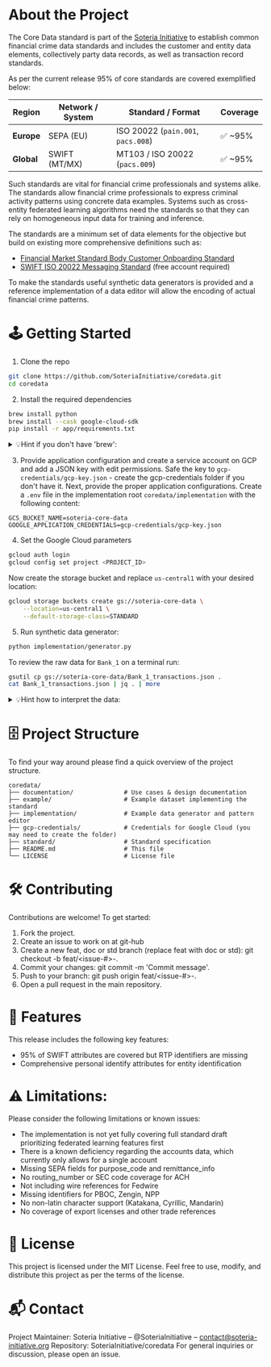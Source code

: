 # About the Project
The Core Data standard is part of the [Soteria Initiative](https://soteria-initiative.org/) to establish common financial
crime data standards and includes the customer and entity data elements, collectively 
party data records, as well as transaction record standards.

As per the current release 95% of core standards are covered exemplified below:

| Region        | Network / System       | Standard / Format           | Coverage | 
|---------------|-------------------------|------------------------------|----------------------------|
| **Europe**    | SEPA (EU)               | ISO 20022 (`pain.001`, `pacs.008`) | ✅ ~95%                     | 
| **Global**    | SWIFT (MT/MX)           | MT103 / ISO 20022 (`pacs.009`) | ✅ ~95%                  | 

Such standards are vital for financial crime professionals and systems alike.
The standards allow financial crime professionals to express criminal activity patterns
using concrete data examples. Systems such as cross-entity federated learning algorithms
need the standards so that they can rely on homogeneous input data for training and inference.

The standards are a minimum set of data elements for the objective but build on
existing more comprehensive definitions such as:
- [Financial Market Standard Body Customer Onboarding Standard](https://fmsb.com/wp-content/uploads/2024/12/20241217_Standard-for-COB_FINAL.pdf)
- [SWIFT ISO 20022 Messaging Standard](https://www2.swift.com/knowledgecentre/products/Standards%20MX/publications?protected=true&reload-date=1743955486276) (free account required)

To make the standards useful synthetic data generators is provided and a reference
implementation of a data editor will allow the encoding of actual financial crime patterns.

# 🕹 Getting Started
1. Clone the repo
```zsh
git clone https://github.com/SoteriaInitiative/coredata.git
cd coredata
```
2. Install the required dependencies
```zsh
brew install python
brew install --cask google-cloud-sdk
pip install -r app/requirements.txt
```
<details>
    <summary>💡Hint if you don't have 'brew':</summary>

If you do not have the ``brew`` tool installed, open a terminal
window and type: 
```zsh
/bin/bash -c "$(curl -fsSL https://raw.githubusercontent.com/Homebrew/install/HEAD/install.sh)"
```

If you are using an Intel Mac computer type the following after the installation:
```zsh
echo 'eval "$(/home/linuxbrew/.linuxbrew/bin/brew shellenv)"' >> ~/.bashrc
eval "$(/home/linuxbrew/.linuxbrew/bin/brew shellenv)"
```

If you are using an Apple Silicon (M1, M2, etc.) computer type the following after the installation:
```zsh
echo 'eval "$(/opt/homebrew/bin/brew shellenv)"' >> ~/.zprofile
eval "$(/opt/homebrew/bin/brew shellenv)"
```

You can verify the installation by typing:
```zsh
brew doctor
```

If terminal prints ``Your system is ready to brew`` everything worked OK.

</details>

3. Provide application configuration and create a service account on GCP and add a JSON key with edit permissions.
Safe the key to ``gcp-credentials/gcp-key.json`` - create the gcp-credentials folder if you don't have it.
Next, provide the proper application configurations. 
Create a ``.env`` file in the implementation root ``coredata/implementation`` with
the following content:
```text
GCS_BUCKET_NAME=soteria-core-data
GOOGLE_APPLICATION_CREDENTIALS=gcp-credentials/gcp-key.json
```

4. Set the Google Cloud parameters
```zsh
gcloud auth login
gcloud config set project <PROJECT_ID>
```
Now create the storage bucket and replace `us-central1` with your desired location:
```zsh
gcloud storage buckets create gs://soteria-core-data \
    --location=us-central1 \
    --default-storage-class=STANDARD

```
5. Run synthetic data generator:
```zsh
python implementation/generator.py
```
To review the raw data for ``Bank_1`` on a terminal run:
```zsh
gsutil cp gs://soteria-core-data/Bank_1_transactions.json .
cat Bank_1_transactions.json | jq . | more
```
<details>
    <summary>💡Hint how to interpret the data:</summary>

Observe that each bank detects only a small set of transaction 
(local_label is 1 but global is 1) but the vast majority
of illicit transactions is not detected (local_label is 0 but global is 1) 
because these are not part of the local knowledge/scenario pool.

</details>

# 🗄️ Project Structure
To find your way around please find a quick overview of the project structure.
```
coredata/
├── documentation/              # Use cases & design documentation
├── example/                    # Example dataset implementing the standard
├── implementation/             # Example data generator and pattern editor
├── gcp-credentials/            # Credentials for Google Cloud (you may need to create the folder)
├── standard/                   # Standard specification
├── README.md                   # This file
└── LICENSE                     # License file
```
# 🛠️ Contributing
Contributions are welcome! To get started:

1. Fork the project. 
2. Create an issue to work on at git-hub
2. Create a new feat, doc or std branch (replace feat with doc or std): git checkout -b feat/<issue-#>-<change>. 
3. Commit your changes: git commit -m 'Commit message'. 
4. Push to your branch: git push origin feat/<issue-#>-<change>. 
5. Open a pull request in the main repository.

# 🚀 Features

This release includes the following key features:
- 95% of SWIFT attributes are covered but RTP identifiers are missing
- Comprehensive personal identify attributes for entity identification

# ⚠️ Limitations:
Please consider the following limitations or known issues:
- The implementation is not yet fully covering full standard draft prioritizing federated learning features first
- There is a known deficiency regarding the accounts data, which currently only allows for a single account
- Missing SEPA fields for purpose_code and remittance_info
- No routing_number or SEC code coverage for ACH
- Not including wire references for Fedwire
- Missing identifiers for PBOC, Zengin, NPP
- No non-latin character support (Katakana, Cyrillic, Mandarin)
- No coverage of export licenses and other trade references
# 📄 License
This project is licensed under the MIT License.
Feel free to use, modify, and distribute this project as per the terms of the license.
# 📬 Contact
Project Maintainer: Soteria Initiative – @SoteriaInitiative – contact@soteria-initiative.org
Repository: SoteriaInitiative/coredata
For general inquiries or discussion, please open an issue.